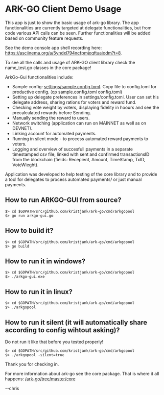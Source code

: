 # ARK-GO Client Demo Usage

This app is just to show the basic usage of ark-go library. The app functionalities are currently targeted at delegate functionalities, but from code various API calls can be seen. Further functionalities will be added based on community feature requests.

See the demo console app shell recording here:
https://asciinema.org/a/5yndxl794ncfpmjoqftuaiodm?t=8.

To see all the calls and usage of ARK-GO client library check the name_test.go classes in the core package!

ArkGo-Gui functionalities include:
- Sample config: [settings/sample.config.toml](https://github.com/kristjank/ark-go/blob/master/main/settings/config.toml). Copy file to config.toml for productive config. (cp sample.config.toml config.toml)
- Setting up delegate preferences in settings/config.toml. User can set his delegate address, sharing rations for voters and reward fund.
- Checking vote weight by voters, displaying fidelity in hoours and see the precalculated rewards before Sending.
- Manually sending the reward to users.
- Network switching (application can run on MAINNET as well as on DEVNET).
- Linking account for automated payments.
- Running in silent mode - to process automated reward payments to voters.
- Logging and overview of succesfull payments in a separate timestamped csv file, linked with sent and confirmed transactionsID from the blockchain (fields: Recepient, Amount, TimeStamp, TxID, VoteWieght).

Application was developed to help testing of the core library and to provide a tool for delegates to process automated payments/ or just manual payments.

## How to run ARKGO-GUI from source?
```
$> cd $GOPATH/src/github.com/kristjank/ark-go/cmd/arkgopool
$> go run arkgo-gui.go
```

## How to build it?
```
$> cd $GOPATH/src/github.com/kristjank/ark-go/cmd/arkgopool
$> go build
```

## How to run it in windows?
```
$> cd $GOPATH/src/github.com/kristjank/ark-go/cmd/arkgopool
$> ./arkgo-gui.exe
```

## How to run it in linux?
```
$> cd $GOPATH/src/github.com/kristjank/ark-go/cmd/arkgopool
$> ./arkgopool
```

## How to run it silent (it will automatically share according to config wihtout asking)?

Do not run it like that before you tested properly!

```
$> cd $GOPATH/src/github.com/kristjank/ark-go/cmd/arkgopool
$> ./arkgopool -silent=true
```

Thank you for checking in.

For more information about ark-go see the core package. That is where it all happens: [/ark-go/tree/master/core](/ark-go/tree/master/core)

--chris
